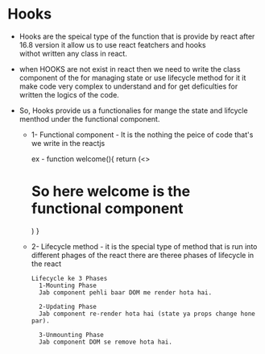  # Hooks 

* Hooks are the speical type of the function that is provide by react after 16.8 version it allow us to use react featchers and hooks         
  withot written any class in react. 

* when HOOKS are not exist in react then we need to write the class component of the for managing state or use lifecycle method for it it
  make code very complex to understand and for get deficulties for written the logics of the code. 

* So, Hooks provide us a functionalies for mange the state and lifcycle menthod under the functional component.      
    * 1- Functional component - It is the nothing the peice of code that's we write in the reactjs 

       ex - function welcome(){
        return (<>
        <h1> So here welcome is the functional component </h1>
        </>)
       }

    * 2- Lifecycle method - it is the special type of method that is run into different phages of the react there are theree phases of
          lifecycle in the react 

          Lifecycle ke 3 Phases 
            1-Mounting Phase
            Jab component pehli baar DOM me render hota hai.

            2-Updating Phase
            Jab component re-render hota hai (state ya props change hone par).

            3-Unmounting Phase
            Jab component DOM se remove hota hai.
